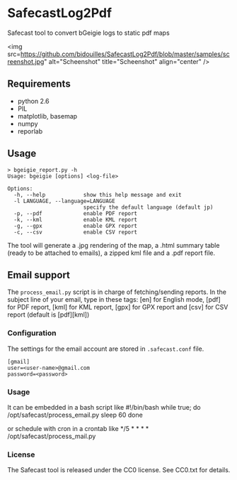 # SafecastLog2Pdf

Safecast tool to convert bGeigie logs to static pdf maps

<img src=https://github.com/bidouilles/SafecastLog2Pdf/blob/master/samples/screenshot.jpg" alt="Scheenshot" title="Scheenshot" align="center" />

## Requirements

* python 2.6
* PIL
* matplotlib, basemap
* numpy
* reporlab

## Usage

    > bgeigie_report.py -h
    Usage: bgeigie [options] <log-file>

    Options:
      -h, --help            show this help message and exit
      -l LANGUAGE, --language=LANGUAGE
                            specify the default language (default jp)
      -p, --pdf             enable PDF report
      -k, --kml             enable KML report
      -g, --gpx             enable GPX report
      -c, --csv             enable CSV report

The tool will generate a .jpg rendering of the map, a .html summary table (ready to be attached to emails), a zipped kml file and a .pdf report file.

## Email support

The `process_email.py` script is in charge of fetching/sending reports.
In the subject line of your email, type in these tags: [en] for English mode, [pdf] for PDF report, [kml] for KML report, [gpx] for GPX report and [csv] for CSV report (default is [pdf][kml])

### Configuration
The settings for the email account are stored in `.safecast.conf` file.

    [gmail]
    user=<user-name>@gmail.com
    password=<password>

### Usage

It can be embedded in a bash script like
    #!/bin/bash
    while true; do
      /opt/safecast/process_email.py
      sleep 60
    done

or schedule with cron in a crontab like
    */5     *      *     *    *    /opt/safecast/process_mail.py

### License

The Safecast tool is released under the CC0 license. See CC0.txt for details.


